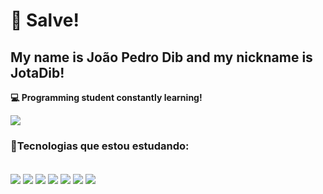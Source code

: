 # :no_good: Salve!
## 	 My name is João Pedro Dib and my nickname is JotaDib!

**💻 Programming student constantly learning!**

<p align="left">
 <img src="https://media2.giphy.com/media/v1.Y2lkPTc5MGI3NjExZDBjeWpsampwMnJwZmkxMGlxN3lkd2R2cG5jeXU2YmdieGlxNXN5aSZlcD12MV9pbnRlcm5hbF9naWZfYnlfaWQmY3Q9Zw/NL2PDTK5cepys8h9Qy/giphy.gif">
</p>

### 📃Tecnologias que estou estudando: 
<div style ="display: inline_block"> <br/>
<img align="center" src="https://img.shields.io/badge/JavaScript-F7DF1E?style=for-the-badge&logo=javascript&logoColor=black"/>
<img align="center" src="https://img.shields.io/badge/java-%23ED8B00.svg?style=for-the-badge&logo=openjdk&logoColor=white"/>
<img align="center" src="https://img.shields.io/badge/MongoDB-%234ea94b.svg?style=for-the-badge&logo=mongodb&logoColor=white"/>
<img align="center" src="https://img.shields.io/badge/GIT-E44C30?style=for-the-badge&logo=git&logoColor=white"/>
<img align="center" src="https://img.shields.io/badge/node.js-6DA55F?style=for-the-badge&logo=node.js&logoColor=white"/>
<img align="center" src="https://img.shields.io/badge/Postman-FF6C37.svg?style=for-the-badge&logo=Postman&logoColor=white"/>
<img align="center" src="https://img.shields.io/badge/GIT-E44C30?style=for-the-badge&logo=git&logoColor=white"/>
</div>
